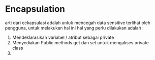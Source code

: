 # Encapsulation 
arti dari eckapsulasi adalah untuk mencegah data sensitive terlihat oleh pengguna, untuk melakukan hal ini hal yang perlu dilakukan adalah :
1. Mendeklarasikan variabel / atribut sebagai private 
2. Menyediakan Public methods get dan set untuk mengakses private class
3. 